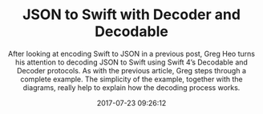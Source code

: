 ---
title: "JSON to Swift with Decoder and Decodable"
subtitle: "After looking at encoding Swift to JSON in a previous post, Greg Heo turns his attention to decoding JSON to Swift using Swift 4’s Decodable and Decoder protocols. As with the previous article, Greg steps through a complete example. The simplicity of the example, together with the diagrams, really help to explain how the decoding process works."
tags: ["JSON","decodable","Swift4"]
link: "https://swiftunboxed.com/stdlib/json-decoder-decodable/"
date: "2017-07-23 09:26:12"
---